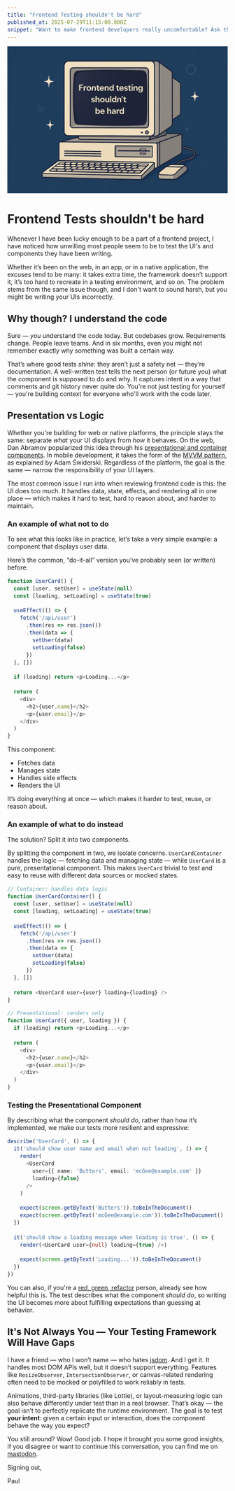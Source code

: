 ```yaml
---
title: "Frontend Testing shouldn't be hard"
published_at: 2025-07-29T11:15:00.000Z
snippet: "Want to make frontend developers really uncomfortable? Ask them about their test suite."
---
```


<img alt="Frontend testing shouldn't be hard" src="../blog-images/frontend-test.webp"/>

# Frontend Tests shouldn't be hard
Whenever I have been lucky enough to be a part of a frontend project, I have noticed how unwilling most people seem to be to test the UI's and components they have been writing.

Whether it’s been on the web, in an app, or in a native application, the excuses tend to be many: it takes extra time, the framework doesn’t support it, it’s too hard to recreate in a testing environment, and so on. The problem stems from the same issue though, and I don't want to sound harsh, but you might be writing your UIs incorrectly.

## Why though? I understand the code

Sure — *you* understand the code today. But codebases grow. Requirements change. People leave teams. And in six months, even you might not remember exactly why something was built a certain way. 

That’s where good tests _shine_: they aren’t just a safety net — they’re documentation. A well-written test tells the next person (or future you) what the component is supposed to do and why. It captures intent in a way that comments and git history never quite do. You're not just testing for yourself — you're building context for everyone who'll work with the code later.


## Presentation vs Logic

Whether you're building for web or native platforms, the principle stays the same: separate *what* your UI displays from *how* it behaves. On the web, Dan Abramov popularized this idea through his [presentational and container components](https://medium.com/@dan_abramov/smart-and-dumb-components-7ca2f9a7c7d0). In mobile development, it takes the form of the [MVVM pattern](https://swiderski.tech/2024-02-09-MVVM), as explained by Adam Świderski. Regardless of the platform, the goal is the same — narrow the responsibility of your UI layers.  

The most common issue I run into when reviewing frontend code is this: the UI does too much. It handles data, state, effects, and rendering all in one place — which makes it hard to test, hard to reason about, and harder to maintain.


### An example of what not to do

To see what this looks like in practice, let’s take a very simple example: a component that displays user data.

Here’s the common, “do-it-all” version you’ve probably seen (or written) before:

```typescript
function UserCard() {
  const [user, setUser] = useState(null)
  const [loading, setLoading] = useState(true)

  useEffect(() => {
    fetch('/api/user')
      .then(res => res.json())
      .then(data => {
        setUser(data)
        setLoading(false)
      })
  }, [])

  if (loading) return <p>Loading...</p>

  return (
    <div>
      <h2>{user.name}</h2>
      <p>{user.email}</p>
    </div>
  )
}
```

This component:

- Fetches data
- Manages state
- Handles side effects
- Renders the UI

It’s doing everything at once — which makes it harder to test, reuse, or reason about.

### An example of what to do instead
The solution? Split it into two components.

By splitting the component in two, we isolate concerns. `UserCardContainer` handles the logic — fetching data and managing state — while `UserCard` is a pure, presentational component. This makes `UserCard` trivial to test and easy to reuse with different data sources or mocked states.


```typescript
// Container: handles data logic
function UserCardContainer() {
  const [user, setUser] = useState(null)
  const [loading, setLoading] = useState(true)

  useEffect(() => {
    fetch('/api/user')
      .then(res => res.json())
      .then(data => {
        setUser(data)
        setLoading(false)
      })
  }, [])

  return <UserCard user={user} loading={loading} />
}
```


```typescript
// Presentational: renders only
function UserCard({ user, loading }) {
  if (loading) return <p>Loading...</p>

  return (
    <div>
      <h2>{user.name}</h2>
      <p>{user.email}</p>
    </div>
  )
}
```

### Testing the Presentational Component

By describing what the component *should do*, rather than how it’s implemented, we make our tests more resilient and expressive:

```typescript
describe('UserCard', () => {
  it('should show user name and email when not loading', () => {
    render(
      <UserCard
        user={{ name: 'Butters', email: 'mcGee@example.com' }}
        loading={false}
      />
    )

    expect(screen.getByText('Butters')).toBeInTheDocument()
    expect(screen.getByText('mcGee@example.com')).toBeInTheDocument()
  })

  it('should show a loading message when loading is true', () => {
    render(<UserCard user={null} loading={true} />)

    expect(screen.getByText('Loading...')).toBeInTheDocument()
  })
})
```
You can also, if you're a [red, green, refactor](https://www.codecademy.com/article/tdd-red-green-refactor) person, already see how helpful this is. The test describes what the component *should do*, so writing the UI becomes more about fulfilling expectations than guessing at behavior.  



## It's Not Always You — Your Testing Framework Will Have Gaps

I have a friend — who I won’t name — who hates [jsdom](https://github.com/jsdom/jsdom).  And I get it. It handles most DOM APIs well, but it doesn’t support everything. Features like `ResizeObserver`, `IntersectionObserver`, or canvas-related rendering often need to be mocked or polyfilled to work reliably in tests.

Animations, third-party libraries (like Lottie), or layout-measuring logic can also behave differently under test than in a real browser. That’s okay — the goal isn’t to perfectly replicate the runtime environment. The goal is to test **your intent**: given a certain input or interaction, does the component behave the way you expect?

You still around? Wow! Good job. I hope it brought you some good insights, if you disagree or want to continue this conversation, you can find me on [mastodon](https://fosstodon.org/@sendcookies).

Signing out,

Paul